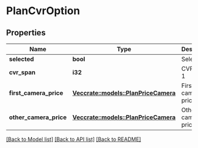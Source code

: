 # PlanCvrOption

## Properties

Name | Type | Description | Notes
------------ | ------------- | ------------- | -------------
**selected** | **bool** | Selected. | 
**cvr_span** | **i32** | CVR Span 1|7. | 
**first_camera_price** | [**Vec<crate::models::PlanPriceCamera>**](PlanPriceCamera.md) | First camera price. | 
**other_camera_price** | [**Vec<crate::models::PlanPriceCamera>**](PlanPriceCamera.md) | Other camera price. | 

[[Back to Model list]](../README.md#documentation-for-models) [[Back to API list]](../README.md#documentation-for-api-endpoints) [[Back to README]](../README.md)


